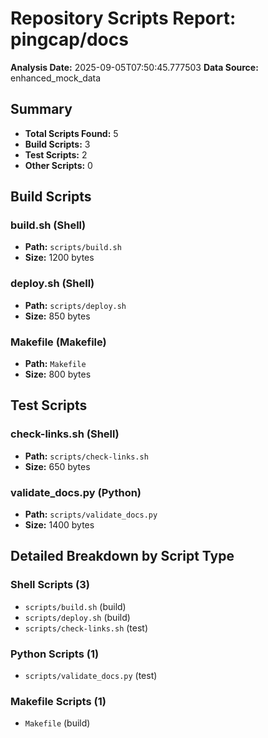 # Repository Scripts Report: pingcap/docs

**Analysis Date:** 2025-09-05T07:50:45.777503
**Data Source:** enhanced_mock_data

## Summary
- **Total Scripts Found:** 5
- **Build Scripts:** 3
- **Test Scripts:** 2
- **Other Scripts:** 0

## Build Scripts

### build.sh (Shell)
- **Path:** `scripts/build.sh`
- **Size:** 1200 bytes

### deploy.sh (Shell)
- **Path:** `scripts/deploy.sh`
- **Size:** 850 bytes

### Makefile (Makefile)
- **Path:** `Makefile`
- **Size:** 800 bytes

## Test Scripts

### check-links.sh (Shell)
- **Path:** `scripts/check-links.sh`
- **Size:** 650 bytes

### validate_docs.py (Python)
- **Path:** `scripts/validate_docs.py`
- **Size:** 1400 bytes

## Detailed Breakdown by Script Type

### Shell Scripts (3)

- `scripts/build.sh` (build)
- `scripts/deploy.sh` (build)
- `scripts/check-links.sh` (test)

### Python Scripts (1)

- `scripts/validate_docs.py` (test)

### Makefile Scripts (1)

- `Makefile` (build)

